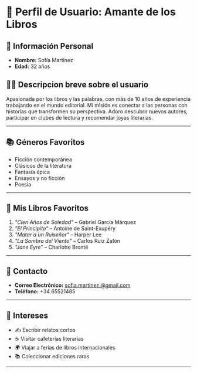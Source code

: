 # 📖 **Perfil de Usuario: Amante de los Libros**

## 📌 **Información Personal**
- **Nombre:** Sofía Martínez  
- **Edad:** 32 años   

## 🧑‍💻 **Descripcion breve sobre el usuario**
Apasionada por los libros y las palabras, con más de 10 años de experiencia trabajando en el mundo editorial. Mi misión es conectar a las personas con historias que transformen su perspectiva. Adoro descubrir nuevos autores, participar en clubes de lectura y recomendar joyas literarias.

---

## 📚 **Géneros Favoritos**
- Ficción contemporánea  
- Clásicos de la literatura  
- Fantasía épica  
- Ensayos y no ficción  
- Poesía  

---
## 📖 **Mis Libros Favoritos**
1. _"Cien Años de Soledad"_ – Gabriel García Márquez  
2. _"El Principito"_ – Antoine de Saint-Exupéry  
3. _"Matar a un Ruiseñor"_ – Harper Lee  
4. _"La Sombra del Viento"_ – Carlos Ruiz Zafón  
5. _"Jane Eyre"_ – Charlotte Brontë  
---

## 📩 **Contacto**
- **Correo Electrónico:** sofia.martinez.@gmail.com  
- **Teléfono:** +34 65521485 

---

## 🎯 **Intereses**
- ✍️ Escribir relatos cortos  
- ☕ Visitar cafeterías literarias  
- 🌍 Viajar a ferias de libros internacionales  
- 📚 Coleccionar ediciones raras  

---

